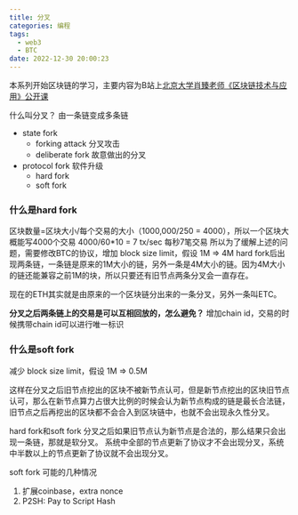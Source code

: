 ```yaml
---
title: 分叉
categories: 编程
tags:
  - web3
  - BTC
date: 2022-12-30 20:00:23
---
```


本系列开始区块链的学习，主要内容为B站上[北京大学肖臻老师《区块链技术与应用》公开课](https://www.bilibili.com/video/BV1Vt411X7JF?p=1&vd_source=22653c02dfbe0c9c7bb4a200eb87fe4e)

什么叫分叉？
由一条链变成多条链 

- state fork
  - forking attack 分叉攻击
  - deliberate fork 故意做出的分叉
- protocol fork 软件升级
  - hard fork
  - soft fork

### 什么是hard fork

区块数量=区块大小/每个交易的大小（1000,000/250 = 4000），所以一个区块大概能写4000个交易
4000/60*10 = 7 tx/sec 每秒7笔交易
所以为了缓解上述的问题，需要修改BTC的协议，增加 block size limit，假设 1M => 4M
hard fork后出现两条链，一条链是原来的1M大小的链，另外一条是4M大小的链。因为4M大小的链还能兼容之前1M的块，所以只要还有旧节点两条分叉会一直存在。

现在的ETH其实就是由原来的一个区块链分出来的一条分叉，另外一条叫ETC。


**分叉之后两条链上的交易是可以互相回放的，怎么避免？**
增加chain id，交易的时候携带chain id可以进行唯一标识


### 什么是soft fork
减少 block size limit，假设 1M => 0.5M

这样在分叉之后旧节点挖出的区块不被新节点认可，但是新节点挖出的区块旧节点认可，那么在新节点算力占很大比例的时候会认为新节点构成的链是最长合法链，旧节点之后再挖出的区块都不会合入到区块链中，也就不会出现永久性分叉。


hard fork和soft fork
分叉之后如果旧节点认为新节点是合法的，那么结果只会出现一条链，那就是软分叉。
系统中全部的节点更新了协议才不会出现分叉，系统中半数以上的节点更新了协议就不会出现分叉。


soft fork 可能的几种情况
1. 扩展coinbase，extra nonce
2. P2SH: Pay to Script Hash

